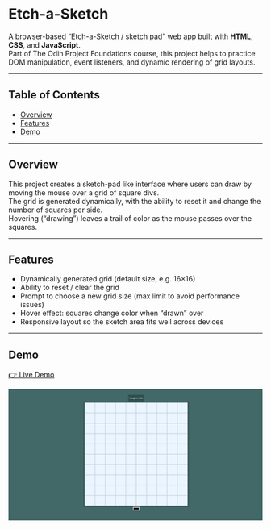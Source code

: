 # Etch-a-Sketch

A browser-based “Etch-a-Sketch / sketch pad” web app built with **HTML**, **CSS**, and **JavaScript**.  
Part of The Odin Project Foundations course, this project helps to practice DOM manipulation, event listeners, and dynamic rendering of grid layouts.

---

## Table of Contents

- [Overview](#overview)  
- [Features](#features)  
- [Demo](#demo)  

---

## Overview

This project creates a sketch-pad like interface where users can draw by moving the mouse over a grid of square divs.  
The grid is generated dynamically, with the ability to reset it and change the number of squares per side.  
Hovering (“drawing”) leaves a trail of color as the mouse passes over the squares.  

---

## Features

- Dynamically generated grid (default size, e.g. 16×16)  
- Ability to reset / clear the grid  
- Prompt to choose a new grid size (max limit to avoid performance issues)  
- Hover effect: squares change color when “drawn” over  
- Responsive layout so the sketch area fits well across devices  

---

## Demo

[👉 Live Demo](https://c0debunny.github.io/etch-a-sketch/)

![Screenshot](./img/Screenshot.png)
